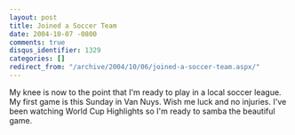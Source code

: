 ```yaml
---
layout: post
title: Joined a Soccer Team
date: 2004-10-07 -0800
comments: true
disqus_identifier: 1329
categories: []
redirect_from: "/archive/2004/10/06/joined-a-soccer-team.aspx/"
---
```


My knee is now to the point that I'm ready to play in a local soccer
league. My first game is this Sunday in Van Nuys. Wish me luck and no
injuries. I've been watching World Cup Highlights so I'm ready to samba
the beautiful game.

